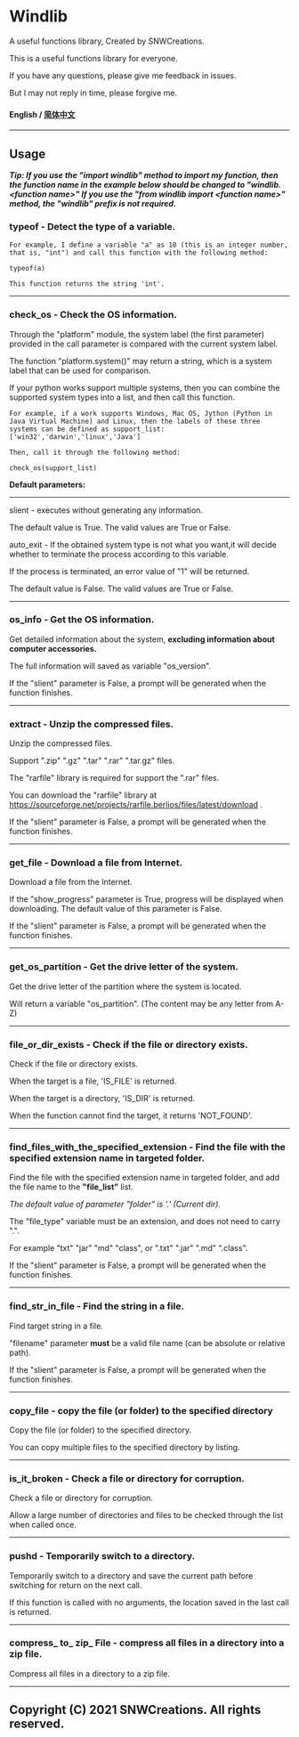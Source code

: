 # **Windlib**

A useful functions library, Created by SNWCreations.

This is a useful functions library for everyone.

If you have any questions, please give me feedback in issues.

But I may not reply in time, please forgive me.

#### English / [简体中文](https://github.com/SNWCreations/windlib/blob/main/README-zh_Hans.md)

---

## **Usage**

***Tip: If you use the "import windlib" method to import my function, then the function name in the example below should be changed to "windlib.\<function name\>"
If you use the "from windlib import \<function name\>" method, the "windlib" prefix is not required.***

### **typeof - Detect the type of a variable.**

    For example, I define a variable "a" as 10 (this is an integer number, that is, "int") and call this function with the following method:

    typeof(a)

    This function returns the string 'int'.

---

### **check_os - Check the OS information.**

Through the "platform" module, the system label (the first parameter) provided in the call parameter is compared with the current system label.

The function "platform.system()" may return a string, which is a system label that can be used for comparison.

If your python works support multiple systems, then you can combine the supported system types into a list, and then call this function.

    For example, if a work supports Windows, Mac OS, Jython (Python in Java Virtual Machine) and Linux, then the labels of these three systems can be defined as support_list: ['win32','darwin','linux','Java']

    Then, call it through the following method:

    check_os(support_list)


**Default parameters:**

---

slient - executes without generating any information.

The default value is True. The valid values are True or False.

auto_exit - If the obtained system type is not what you want,it will decide whether to terminate the process according to this variable.

If the process is terminated, an error value of "1" will be returned.

The default value is False. The valid values are True or False.

---

### **os_info - Get the OS information.**

Get detailed information about the system, **excluding information about computer accessories.**

The full information will saved as variable "os_version".

If the "slient" parameter is False, a prompt will be generated when the function finishes.

---

### **extract - Unzip the compressed files.**

Unzip the compressed files.

Support ".zip" ".gz" ".tar" ".rar" ".tar.gz" files.

The "rarfile" library is required for support the ".rar" files.

You can download the "rarfile" library at https://sourceforge.net/projects/rarfile.berlios/files/latest/download .

If the "slient" parameter is False, a prompt will be generated when the function finishes.

---

### **get_file - Download a file from Internet.**

Download a file from the Internet.

If the "show_progress" parameter is True, progress will be displayed when downloading. The default value of this parameter is False.

If the "slient" parameter is False, a prompt will be generated when the function finishes.

---

### **get_os_partition - Get the drive letter of the system.**

Get the drive letter of the partition where the system is located.

Will return a variable "os_partition". (The content may be any letter from A-Z)

---

### **file_or_dir_exists - Check if the file or directory exists.**

Check if the file or directory exists.

When the target is a file, 'IS_FILE' is returned.

When the target is a directory, 'IS_DIR' is returned.

When the function cannot find the target, it returns 'NOT_FOUND'.

---

### **find_files_with_the_specified_extension - Find the file with the specified extension name in targeted folder.**

Find the file with the specified extension name in targeted folder, and add the file name to the **"file_list"** list.

*The default value of parameter "folder" is '.' (Current dir).*

The "file_type" variable must be an extension, and does not need to carry ".".

For example "txt" "jar" "md" "class", or ".txt" ".jar" ".md" ".class".

If the "slient" parameter is False, a prompt will be generated when the function finishes.

---

### **find_str_in_file - Find the string in a file.**

Find target string in a file.

"filename" parameter **must** be a valid file name (can be absolute or relative path).

If the "slient" parameter is False, a prompt will be generated when the function finishes.

---

### **copy_file - copy the file (or folder) to the specified directory**

Copy the file (or folder) to the specified directory.

You can copy multiple files to the specified directory by listing.

---

### **is_it_broken - Check a file or directory for corruption.**

Check a file or directory for corruption.

Allow a large number of directories and files to be checked through the list when called once.

---

### **pushd - Temporarily switch to a directory.**

Temporarily switch to a directory and save the current path before switching for return on the next call.

If this function is called with no arguments, the location saved in the last call is returned.

---

### **compress_ to_ zip_ File - compress all files in a directory into a zip file.**

Compress all files in a directory to a zip file.

---

## Copyright (C) 2021 SNWCreations. All rights reserved.
